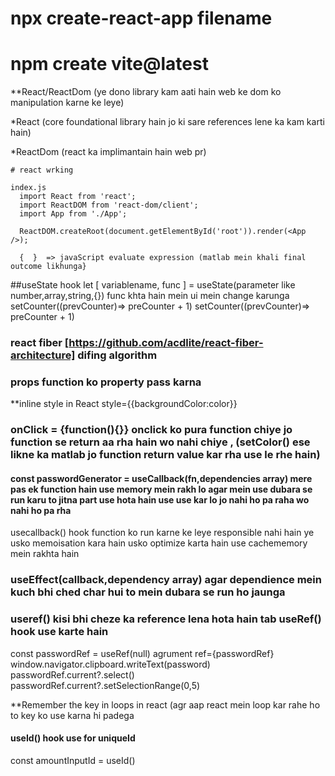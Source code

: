 # npx create-react-app filename

# npm create vite@latest

**React/ReactDom (ye dono library kam aati hain web ke dom ko manipulation karne ke leye)

*React (core foundational library hain jo ki sare references lene ka kam karti hain)

*ReactDom (react ka implimantain hain web pr)

    # react wrking
    
    index.js
      import React from 'react';
      import ReactDOM from 'react-dom/client';
      import App from './App';

      ReactDOM.createRoot(document.getElementById('root')).render(<App />);

      {  }  => javaScript evaluate expression (matlab mein khali final outcome likhunga}

##useState hook
      let [ variablename, func ] = useState(parameter like number,array,string,{})
      func khta hain mein ui mein change karunga
      setCounter((prevCounter)=> preCounter + 1)
      setCounter((prevCounter)=> preCounter + 1)

### react fiber [https://github.com/acdlite/react-fiber-architecture] difing algorithm
### props function ko property pass karna
**inline style in React style={{backgroundColor:color}}
### onClick = {function(){}}  onclick ko pura function chiye jo function se return aa rha hain wo nahi chiye ,  (setColor() ese likne ka matlab jo function return value kar rha use le rhe hain)

#### const passwordGenerator = useCallback(fn,dependencies array)  mere pas ek function hain use memory mein rakh lo agar mein use dubara se run karu to jitna part use hota hain use use kar lo jo nahi ho pa raha wo nahi ho pa rha
usecallback() hook function ko run karne ke leye responsible nahi hain ye usko memoisation kara hain usko optimize karta hain use cachememory mein rakhta hain

### useEffect(callback,dependency array)  agar dependience mein kuch bhi ched char hui to mein dubara se run ho jaunga
### useref() kisi bhi cheze ka reference lena hota hain tab useRef() hook use karte hain
const passwordRef = useRef(null)
agrument ref={passwordRef}
window.navigator.clipboard.writeText(password)
passwordRef.current?.select()
passwordRef.current?.setSelectionRange(0,5)


**Remember the key in loops in react (agr aap react mein loop kar rahe ho to key ko use karna hi padega
#### useId() hook use for uniqueId
const amountInputId = useId()

